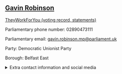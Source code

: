 ## <a href="https://members.parliament.uk/member/4360/contact">Gavin Robinson</a>

<a href="https://www.theyworkforyou.com/mp/25280/gavin_robinson/belfast_east">TheyWorkForYou (voting record, statements)</a> 

Parliamentary phone number: 02890473111 

Parliamentary email: gavin.robinson.mp@parliament.uk 

Party: Democratic Unionist Party 

Borough: Belfast East 

<details><summary>Extra contact information and social media</summary> 
<li>Website:</li>
<li>Twitter: https://twitter.com/grobinsondup</li>
<li>Constituency office phone number: 02890473111</li>
<li>Constituency office email:</li>
<li>Facebook:</li>
<li>Instagram:</li>
<li>Youtube:</li>
<li>Linkedin:</li>
<li>Government department phone number:</li>
<li>Government department email:</li>
<li>Threads:</li>
<li>Party office phone number:</li>
<li>Party office email:</li>
<li>Tiktok:</li>
</details>